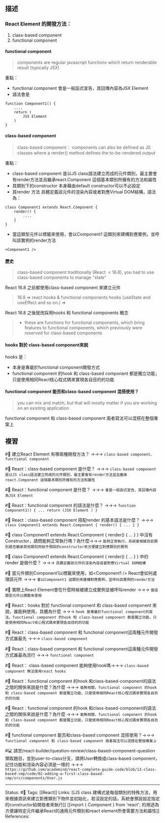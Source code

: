 ## 描述



### React Element 的開發方法：
1. class-based component 
2. functional component

#### functional component 
> components are regular javascript functions which return renderable result (typically JSX)

重點：
- functional component 會是一般函式宣告，其回傳內容為JSX Element
- 語法會是
```
function Component1() {
	....
	return (
		JSX Element
	)
}
```
#### class-based component 

> class-based component：
> components can also be defined as JS classes where a render() method defines the to-be-rendered output


重點：
- class-based component 是以JS class語法建立而成的元件類別，最主要會有render方法並且繼承react.Component 這個基本類別所擁有的方法和屬性
- 其類別下的constructor 本身藉由default constructor可以不必設定
- 其render 方法 具體定義該元件的渲染內容或者對應Virtual DOM結構，語法為：
```
class Component1 extends React.Component {
	render() {
		....
	}
}
```
- 當這類型元件以標籤來使用，會以Component1 這類別來建構對應實例，並呼叫該實例的render方法
```
<Component1 />
```


#### 歷史

> class-based component
> traditionally (React  < 16.8), you had to use class-based components to manage "state"

React 16.8 之前都使用class-based component 來建立元件
  
> 16.8 => react hooks & functional components
> hooks (useState and useEffect and so on.) =>

React 16.8 之後就改採用hooks 和 functional components 概念

> - these are functions for functional components, which bring features to functional components, which previously were reserved for class-based components




#### hooks 對於 class-based component來說
hooks 是：
- 本身是專屬於functional component開發方式
- functional component 的hook 和 class-based component 都是獨立功能，只是使用相同React核心程式碼來實現各自目的的功能




#### functional component 能否和class-based component 混搭使用？
> you can mix and match, but that will mostly matter if you are working on an existing application

   functional component 和 class-based component 兩者寫法可以混搭在整個專案上

## 複習

#🧠 建立React Element 有哪兩種開發方法？ ->->-> `class-based component、functional component`
<!--SR:!2023-02-02,75,250-->

#🧠 React：class-based component 是什麼？ ->->-> `class-based component 是以JS class語法建立而成的元件類別，最主要會有render方法並且繼承react.Component 這個基本類別所擁有的方法和屬性`
<!--SR:!2023-01-29,21,210-->

#🧠 React：functional component  是什麼？ ->->-> `會是一般函式宣告，其回傳內容為JSX Element`
<!--SR:!2023-07-28,183,250-->

#🧠 React：functional component  的語法是什麼？ ->->-> `function Component1() { ... return (JSX Element ) }`
<!--SR:!2023-01-27,65,230-->

#🧠 React：class-based component 搭配render 的基本語法是什麼？ ->->-> `class Component1 extends React.Component { render() { ... } }`
<!--SR:!2023-02-02,75,250-->


#🧠 class Component1 extends React.Component \{ render() \{ ... \} \}  中沒有Constructor，請問能夠正常執行嗎？為什麼->->-> `能夠正常執行，系統會根據目前類別是否繼承其他類別而給予預設的constructor來方便建立對應類別的實例`
<!--SR:!2023-02-02,75,250-->

#🧠 class Component1 extends React.Component \{ render() \{ ... \} \} 中的render 是做什麼？ ->->-> `具體定義該元件的渲染內容或者對應Virtual DOM結構`
<!--SR:!2023-07-16,173,250-->

#🧠 當元件類別Component1以標籤來使用，如\<Component1 \/\> React會如何處理該元件 ->->-> `會以Component1 這類別來建構對應實例，並呼叫該實例的render方法`
<!--SR:!2023-01-30,72,250-->

#🧠 實際上React Element會在什麼時候被建立成實例並被呼叫render ->->-> `當這類型元件以標籤來使用`
<!--SR:!2023-02-02,75,250-->


#🧠 React：hooks 對於 functional component 和 class-based component 來說，誰能夠使用，具體為什麼 ->->-> `hook 是專屬於functional component的寫法。functional component 的hook 和 class-based component 都是獨立功能，只是使用相同React核心程式碼來實現各自目的的功能`
<!--SR:!2023-05-18,115,249-->


#🧠 React：class-based component 和 functional component這兩種元件開發方式誰最先 ->->-> `class-based component`
<!--SR:!2023-02-01,74,250-->

#🧠  React：class-based component 和 functional component這兩種元件開發方式誰最為流行  ->->-> `functional component`
<!--SR:!2023-02-02,75,250-->


#🧠 React： class-based component 能夠使用hook嗎->->-> `class-based component 無法使用react hooks`
<!--SR:!2023-01-31,73,250-->


#🧠  React：functional component 的hook 和class-based-component的語法之間的關係來說是什麼？為什麼 ->->-> `毫無相關，functional component 的hook 和 class-based component 都是獨立功能，只是使用相同React核心程式碼來實現各自目的的功能`
<!--SR:!2023-05-10,108,249-->
<!--SR:!2022-12-21,38,249-->

#🧠  React：functional component 的hook 和class-based-component的語法之間的關係來說是什麼？為什麼 ->->-> `毫無相關，functional component 的hook 和 class-based component 都是獨立功能，只是使用相同React核心程式碼來實現各自目的的功能`
<!--SR:!2023-05-10,108,249-->



#🧠 functional component 能否和class-based component 混搭使用？->->-> `functional component 和 class-based component 兩者寫法可以混搭在整個專案上`
<!--SR:!2023-02-02,75,250-->

#💻 請至/react-builder/question-review/class-based-component-question 領取題目，並到user-to-class分支，請將User轉換成class-based component，記住功能和渲染內容必須是一樣的 ->->-> `https://github.com/academind/react-complete-guide-code/blob/13-class-based-cmp/code/02-adding-a-first-class-based-cmp/src/components/User.js`
<!--SR:!2023-03-17,97,249-->




---
Status: #🌱 
Tags:
[[React]]
Links:
[[JS class 建構式是每個類別的特殊方法，用來根據資訊來建立對應類別下物件並初始化，若沒設定的話，系統會預設設定指定的constructor給開發者來執行]]
[[import { Component } from 'react'; 的用途為方便讓特定元件繼承React的通用元件類別和react element所會需要方法和屬性]]
References:

